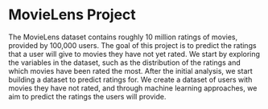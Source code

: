 # MovieLens Project
The MovieLens dataset contains roughly 10 million ratings of movies, provided by 100,000 users. The goal
of this project is to predict the ratings that a user will give to movies they have not yet rated. We start
by exploring the variables in the dataset, such as the distribution of the ratings and which movies have
been rated the most. After the initial analysis, we start building a dataset to predict ratings for. We create
a dataset of users with movies they have not rated, and through machine learning approaches, we aim to
predict the ratings the users will provide.

